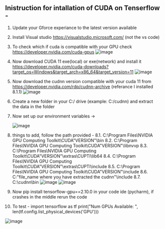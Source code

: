 ## Inistruction for intallation of CUDA on Tenserflow -
1. Update your Gforce experiance to the latest version available
2. Install Visual studio https://visualstudio.microsoft.com/ (not the vs code)
3. To check which if cuda is compatible with your GPU check https://developer.nvidia.com/cuda-gpus
   ![image](https://github.com/yash733/Tenserflow-cuda-installation/assets/100533686/c4f30190-9df8-4450-b830-df58968767cb)

4. Now download CUDA 11 exe(local) or exe(network) and install it https://developer.nvidia.com/cuda-downloads?target_os=Windows&target_arch=x86_64&target_version=11
   ![image](https://github.com/yash733/Tenserflow-cuda-installation/assets/100533686/1dbd1855-5aae-44c3-807d-93812cd3feee)

5. Now download the cudnn version compatible with your cuda 11 from https://developer.nvidia.com/rdp/cudnn-archive (referance I installed 8.1.1)
   ![image](https://github.com/yash733/Tenserflow-cuda-installation/assets/100533686/47a567a7-9b00-4e4e-955f-22824bee07f0)
 
6. Create a new folder in your C:/ drive (example: C:/cudnn) and extract the data in the folder
7. Now set up our environment variables ->
   
   ![image](https://github.com/yash733/Tenserflow-cuda-installation/assets/100533686/e6585cd3-9c34-4269-9916-787f9246567d)
8. things to add, follow the path provided -
   8.1. C:\Program Files\NVIDIA GPU Computing Toolkit\CUDA\"VERSION"\bin
   8.2. C:\Program Files\NVIDIA GPU Computing Toolkit\CUDA\"VERSION"\libnvvp
   8.3. C:\Program Files\NVIDIA GPU Computing Toolkit\CUDA\"VERSION"\extras\CUPTI\lib64
   8.4. C:\Program Files\NVIDIA GPU Computing Toolkit\CUDA\"VERSION"\extras\CUPTI\include
   8.5. C:\Program Files\NVIDIA GPU Computing Toolkit\CUDA\"VERSION"\include
   8.6. C:\"file_name where you have extracted the cudnn"\include
   8.7. C:\cudnn\bin
   ![image](https://github.com/yash733/Tenserflow-cuda-installation/assets/100533686/fb2f0423-f695-415e-b55b-118da0125b9b)
   ![image](https://github.com/yash733/Tenserflow-cuda-installation/assets/100533686/facd0699-3c59-4191-97d7-44ef3c1f6ca9)

9. Now pip install tensorflow-gpu==2.10.0 in your code ide (pycharm), if crashes in the middle rerun the code
10. To test - 
   import tensorflow as tf
   print("Num GPUs Available: ", len(tf.config.list_physical_devices('GPU')))
   
   ![image](https://github.com/yash733/Tenserflow-cuda-installation/assets/100533686/72a5fc9d-465b-402a-926d-09040311b4f1)

